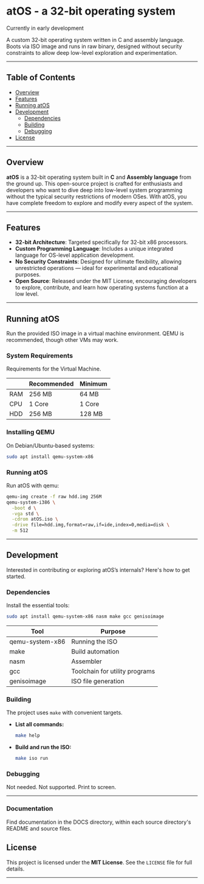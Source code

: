 # atOS - a 32-bit operating system

Currently in early development

A custom 32-bit operating system written in C and assembly language. Boots via ISO image and runs in raw binary, designed without security constraints to allow deep low-level exploration and experimentation.

---

## Table of Contents

* [Overview](#overview)
* [Features](#features)
* [Running atOS](#running-atos)
* [Development](#development)
  * [Dependencies](#dependencies)
  * [Building](#building)
  * [Debugging](#debugging)
* [License](#license)

---

## Overview

**atOS** is a 32-bit operating system built in **C** and **Assembly language** from the ground up. This open-source project is crafted for enthusiasts and developers who want to dive deep into low-level system programming without the typical security restrictions of modern OSes. With atOS, you have complete freedom to explore and modify every aspect of the system.

---

## Features

* **32-bit Architecture**: Targeted specifically for 32-bit x86 processors.
* **Custom Programming Language**: Includes a unique integrated language for OS-level application development.
* **No Security Constraints**: Designed for ultimate flexibility, allowing unrestricted operations — ideal for experimental and educational purposes.
* **Open Source**: Released under the MIT License, encouraging developers to explore, contribute, and learn how operating systems function at a low level.

---

## Running atOS

Run the provided ISO image in a virtual machine environment. QEMU is recommended, though other VMs may work.

### System Requirements

Requirements for the Virtual Machine.

|     | Recommended | Minimum |
| --- | ----------- | ------- |
| RAM | 256 MB     | 64 MB |
| CPU | 1 Core      | 1 Core  |
| HDD | 256 MB     | 128 MB  |

### Installing QEMU

On Debian/Ubuntu-based systems:

```bash
sudo apt install qemu-system-x86
```

### Running atOS


Run atOS with qemu:

```bash
qemu-img create -f raw hdd.img 256M
qemu-system-i386 \
  -boot d \
  -vga std \
  -cdrom atOS.iso \
  -drive file=hdd.img,format=raw,if=ide,index=0,media=disk \
  -m 512
```

---

## Development

Interested in contributing or exploring atOS’s internals? Here's how to get started.

### Dependencies

Install the essential tools:

```bash
sudo apt install qemu-system-x86 nasm make gcc genisoimage
```

| Tool            | Purpose                        |
| --------------- | ------------------------------ |
| qemu-system-x86 | Running the ISO                |
| make            | Build automation               |
| nasm            | Assembler                      |
| gcc             | Toolchain for utility programs |
| genisoimage     | ISO file generation            |

### Building

The project uses `make` with convenient targets.

* **List all commands:**

  ```bash
  make help
  ```

* **Build and run the ISO:**

  ```bash
  make iso run
  ```

### Debugging

Not needed. Not supported. Print to screen.

---

### Documentation

Find documentation in the DOCS directory, within each source directory's README and source files.

## License

This project is licensed under the **MIT License**. See the `LICENSE` file for full details.

---
